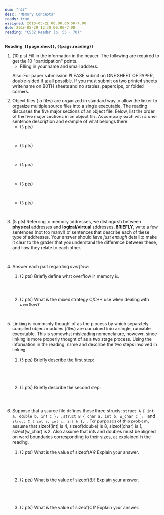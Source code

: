 ```yaml
---
num: "h17"
desc: "Memory Concepts"
ready: true
assigned: 2018-05-22 08:00:00.00-7:00
due: 2018-05-29 12:30:00.00-7:00
reading: "CS32 Reader (p. 55 - 70)"
---
```


<b>Reading: {{page.desc}}, {{page.reading}}</b>

<ol start="1">

<li>(10 pts) Fill in the information in the header. The following are required to get the 10 "participation" points.
    <ul>
    <li>Filling in your name and umail address.<br /></li>
    </ul>
    <p>Also: For paper submission PLEASE submit on ONE SHEET OF PAPER, double-sided if at all possible. If you must submit on two printed sheets write name on BOTH sheets and no staples, paperclips, or folded corners.<br />
    </p>
 </li>

 <li>  Object files (.o files) are organized in standard way to allow the linker to organize multiple source files into a single executable.   The reading discusses the five major sections of an object file.    Below, list the order of the five major sections in an object file. Accompany each with a one-sentence description and example of what belongs there. 
 <ul>
   <li> (3 pts) <div style="margin-top:2em;">&#160;</div> </li>
   <li> (3 pts) <div style="margin-top:2em;">&#160;</div> </li>
   <li> (3 pts) <div style="margin-top:2em;">&#160;</div> </li>
   <li> (3 pts) <div style="margin-top:2em;">&#160;</div> </li>
   <li> (3 pts) <div style="margin-top:2em;">&#160;</div> </li>
 </ul>
</li>

<li>(5 pts) Referring to memory addresses, we distinguish between <b>physical</b> addresses and <b>logical/virtual</b> addresses. <b>BRIEFLY</b>, write a few sentences (not too many!) of sentences that describe each of these type of addresses.  Your answer should have <em>just enough</em> detail to make it clear to the grader that you understand the difference between these, and how they relate to each other. <div style="margin-top:2em;">&#160;</div> </li>

<div class="pagebreak"></div>

<li> Answer each part regarding <i>overflow</i>:
<p></p>
 <ol>
   <li> (2 pts) Briefly define what overflow in memory is. <div style="margin-top:3em;">&#160;</div></li>
   <li> (2 pts) What is the mixed strategy C/C++ use when dealing with overflow? <div style="margin-top:2em;">&#160;</div> </li>
 </ol>
</li>

<li>Linking is commonly thought of as the process by which separately compiled object modules (files) are combined into a single, runnable executable. This is somewhat misleading nomenclature, however, since linking is more properly thought of as a two stage process. Using the information in the reading, name and describe the two steps involved in linking. 
<br /><br />
<ol>
 <li> (5 pts) Briefly describe the first step:
 	<div style="margin-top:4em;">&#160;</div></li>
 <li> (5 pts) Briefly describe the second step:
 	<div style="margin-top:3em;">&#160;</div></li>
</ol>
</li>

<li> Suppose that a source file defines these three structs: <code>struct A { int a, double b, int c }; </code>, <code>struct B { char a, int b, w_char c }; </code> and <code>struct C { int a, int c, int b }; </code>.   For purposes of this problem, assume that sizeof(int) is 4, sizeof(double) is 8, sizeof(char) is 1, sizeof(w_char) is 2.    Also assume that ints and doubles must be aligned on word boundaries corresponding to their sizes, as explained in the reading.
<br /><br />
<ol>
<li>(2 pts) What is the value of sizeof(A)?  Explain your answer. <div style="margin-top:4em;">&#160;</div></li>
<li>(2 pts) What is the value of sizeof(B)?  Explain your answer. <div style="margin-top:4em;">&#160;</div></li>
<li>(2 pts) What is the value of sizeof(C)?  Explain your answer. <div style="margin-top:4em;">&#160;</div></li>
</ol>
</li>
